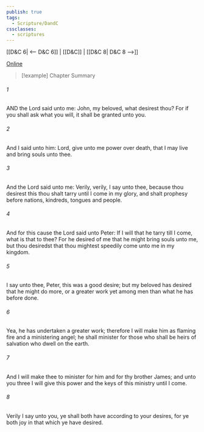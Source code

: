 ```yaml
---
publish: true
tags:
  - Scripture/DandC
cssclasses:
  - scriptures
---
```

[[D&C 6| <-- D&C 6]] | [[D&C]] | [[D&C 8| D&C 8 -->]]

[Online](https://churchofjesuschrist.org/study/scriptures/dc-testament/dc/7?lang=eng)

>[!example] Chapter Summary
>
###### 1
AND the Lord said unto me: John, my beloved, what desirest thou? For if you shall ask what you will, it shall be granted unto you.
###### 2
And I said unto him: Lord, give unto me power over death, that I may live and bring souls unto thee.
###### 3
And the Lord said unto me: Verily, verily, I say unto thee, because thou desirest this thou shalt tarry until I come in my glory, and shalt prophesy before nations, kindreds, tongues and people.
###### 4
And for this cause the Lord said unto Peter: If I will that he tarry till I come, what is that to thee? For he desired of me that he might bring souls unto me, but thou desiredst that thou mightest speedily come unto me in my kingdom.
###### 5
I say unto thee, Peter, this was a good desire; but my beloved has desired that he might do more, or a greater work yet among men than what he has before done.
###### 6
Yea, he has undertaken a greater work; therefore I will make him as flaming fire and a ministering angel; he shall minister for those who shall be heirs of salvation who dwell on the earth.
###### 7
And I will make thee to minister for him and for thy brother James; and unto you three I will give this power and the keys of this ministry until I come.
###### 8
Verily I say unto you, ye shall both have according to your desires, for ye both joy in that which ye have desired.





